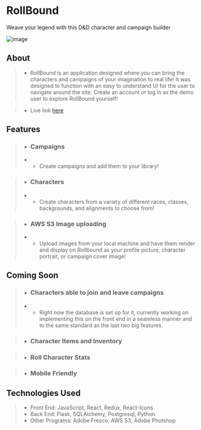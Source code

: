 # RollBound

Weave your legend with this D&D character and campaign builder

![image](https://user-images.githubusercontent.com/35717793/128660066-d15625a7-fec0-4b2c-a36f-45418fa26b14.png)

## About

> - RollBound is an application designed where you can bring the characters and campaigns of your imagination to real life! It was designed to function with an easy to understand UI for the user to navigate around the site. Create an account or log in as the demo user to explore RollBound yourself!

> - Live link [here](https://rollbound.herokuapp.com/login)

## Features

> - ### Campaigns
> - - Create campaigns and add them to your library!

> - ### Characters
> - - Create characters from a variety of different races, classes, backgrounds, and alignments to choose from!

> - ### AWS S3 Image uploading
> - - Upload images from your local machine and have them render and display on Rollbound as your profile picture, character portrait, or campaign cover image!

## Coming Soon

> - ### Characters able to join and leave campaigns
> - - Right now the database is set up for it, currently working on implementing this on the front end in a seamless manner and to the same standard as the last two big features.

> - ### Character Items and Inventory

> - ### Roll Character Stats 

> - ### Mobile Friendly

## Technologies Used

> -  Front End: JavaScript, React, Redux, React-Icons
> -  Back End: Flask, SQLAlchemy, Postgresql, Python
> -  Other Programs: Adobe Fresco, AWS S3, Adobe Photshop
